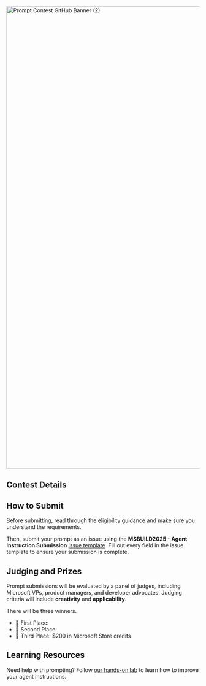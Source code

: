 
<img width="1206" alt="Prompt Contest GitHub Banner (2)" src="https://github.com/user-attachments/assets/b6becc89-bacd-4fbe-9610-950b6adb40d2" />

## Contest Details

## How to Submit
Before submitting, read through the eligibility guidance and make sure you understand the requirements.

Then, submit your prompt as an issue using the **MSBUILD2025 - Agent Instruction Submission** [issue template](https://github.com/microsoft/msbuild-prompt-contest/issues/new?template=msbuild2025---agent-instruction-submission.md). Fill out every field in the issue template to ensure your submission is complete.

## Judging and Prizes
Prompt submissions will be evaluated by a panel of judges, including Microsoft VPs, product managers, and developer advocates. Judging criteria will include **creativity** and **applicability**.

There will be three winners.
* 🥇 First Place: 
* 🥈 Second Place: 
* 🥉 Third Place: $200 in Microsoft Store credits

## Learning Resources
Need help with prompting? Follow [our hands-on lab](https://aka.ms/agent-instructions) to learn how to improve your agent instructions.
